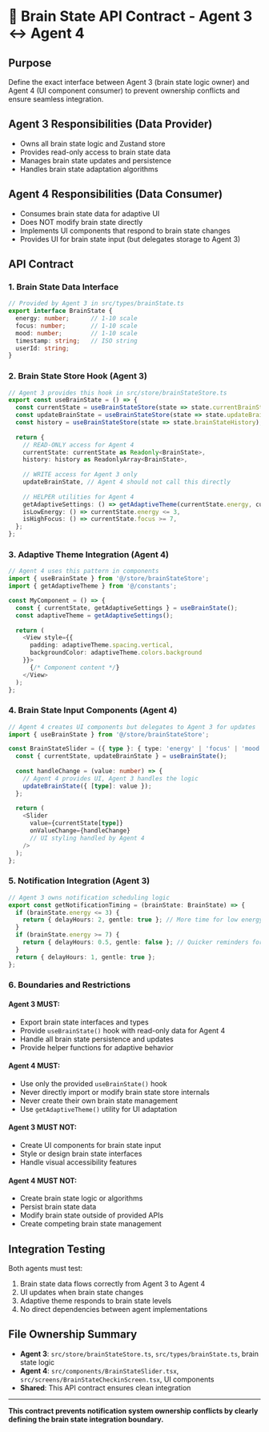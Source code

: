 # 🧠 Brain State API Contract - Agent 3 ↔ Agent 4

## Purpose
Define the exact interface between Agent 3 (brain state logic owner) and Agent 4 (UI component consumer) to prevent ownership conflicts and ensure seamless integration.

## Agent 3 Responsibilities (Data Provider)
- Owns all brain state logic and Zustand store
- Provides read-only access to brain state data
- Manages brain state updates and persistence
- Handles brain state adaptation algorithms

## Agent 4 Responsibilities (Data Consumer)
- Consumes brain state data for adaptive UI
- Does NOT modify brain state directly
- Implements UI components that respond to brain state changes
- Provides UI for brain state input (but delegates storage to Agent 3)

## API Contract

### 1. Brain State Data Interface
```typescript
// Provided by Agent 3 in src/types/brainState.ts
export interface BrainState {
  energy: number;      // 1-10 scale
  focus: number;       // 1-10 scale  
  mood: number;        // 1-10 scale
  timestamp: string;   // ISO string
  userId: string;
}
```

### 2. Brain State Store Hook (Agent 3)
```typescript
// Agent 3 provides this hook in src/store/brainStateStore.ts
export const useBrainState = () => {
  const currentState = useBrainStateStore(state => state.currentBrainState);
  const updateBrainState = useBrainStateStore(state => state.updateBrainState);
  const history = useBrainStateStore(state => state.brainStateHistory);
  
  return {
    // READ-ONLY access for Agent 4
    currentState: currentState as Readonly<BrainState>,
    history: history as ReadonlyArray<BrainState>,
    
    // WRITE access for Agent 3 only
    updateBrainState, // Agent 4 should not call this directly
    
    // HELPER utilities for Agent 4
    getAdaptiveSettings: () => getAdaptiveTheme(currentState.energy, currentState.focus),
    isLowEnergy: () => currentState.energy <= 3,
    isHighFocus: () => currentState.focus >= 7,
  };
};
```

### 3. Adaptive Theme Integration (Agent 4)
```typescript
// Agent 4 uses this pattern in components
import { useBrainState } from '@/store/brainStateStore';
import { getAdaptiveTheme } from '@/constants';

const MyComponent = () => {
  const { currentState, getAdaptiveSettings } = useBrainState();
  const adaptiveTheme = getAdaptiveSettings();
  
  return (
    <View style={{
      padding: adaptiveTheme.spacing.vertical,
      backgroundColor: adaptiveTheme.colors.background
    }}>
      {/* Component content */}
    </View>
  );
};
```

### 4. Brain State Input Components (Agent 4)
```typescript
// Agent 4 creates UI components but delegates to Agent 3 for updates
import { useBrainState } from '@/store/brainStateStore';

const BrainStateSlider = ({ type }: { type: 'energy' | 'focus' | 'mood' }) => {
  const { currentState, updateBrainState } = useBrainState();
  
  const handleChange = (value: number) => {
    // Agent 4 provides UI, Agent 3 handles the logic
    updateBrainState({ [type]: value });
  };
  
  return (
    <Slider 
      value={currentState[type]}
      onValueChange={handleChange}
      // UI styling handled by Agent 4
    />
  );
};
```

### 5. Notification Integration (Agent 3)
```typescript
// Agent 3 owns notification scheduling logic
export const getNotificationTiming = (brainState: BrainState) => {
  if (brainState.energy <= 3) {
    return { delayHours: 2, gentle: true }; // More time for low energy
  }
  if (brainState.energy >= 7) {
    return { delayHours: 0.5, gentle: false }; // Quicker reminders for high energy
  }
  return { delayHours: 1, gentle: true };
};
```

### 6. Boundaries and Restrictions

#### Agent 3 MUST:
- Export brain state interfaces and types
- Provide `useBrainState()` hook with read-only data for Agent 4
- Handle all brain state persistence and updates
- Provide helper functions for adaptive behavior

#### Agent 4 MUST:
- Use only the provided `useBrainState()` hook
- Never directly import or modify brain state store internals
- Never create their own brain state management
- Use `getAdaptiveTheme()` utility for UI adaptation

#### Agent 3 MUST NOT:
- Create UI components for brain state input
- Style or design brain state interfaces
- Handle visual accessibility features

#### Agent 4 MUST NOT:
- Create brain state logic or algorithms
- Persist brain state data
- Modify brain state outside of provided APIs
- Create competing brain state management

## Integration Testing
Both agents must test:
1. Brain state data flows correctly from Agent 3 to Agent 4
2. UI updates when brain state changes
3. Adaptive theme responds to brain state levels
4. No direct dependencies between agent implementations

## File Ownership Summary
- **Agent 3**: `src/store/brainStateStore.ts`, `src/types/brainState.ts`, brain state logic
- **Agent 4**: `src/components/BrainStateSlider.tsx`, `src/screens/BrainStateCheckinScreen.tsx`, UI components
- **Shared**: This API contract ensures clean integration

---
**This contract prevents notification system ownership conflicts by clearly defining the brain state integration boundary.**